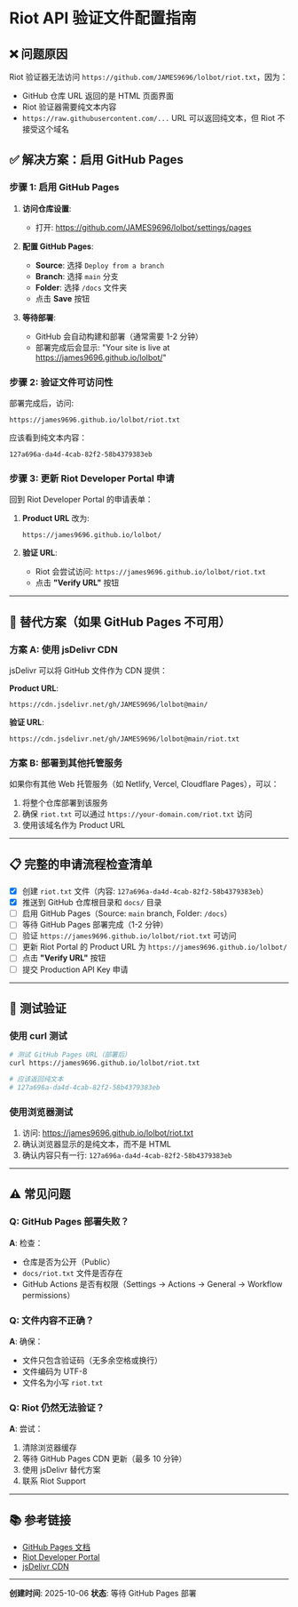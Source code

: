 # Riot API 验证文件配置指南

## ❌ 问题原因

Riot 验证器无法访问 `https://github.com/JAMES9696/lolbot/riot.txt`，因为：
- GitHub 仓库 URL 返回的是 HTML 页面界面
- Riot 验证器需要纯文本内容
- `https://raw.githubusercontent.com/...` URL 可以返回纯文本，但 Riot 不接受这个域名

## ✅ 解决方案：启用 GitHub Pages

### 步骤 1: 启用 GitHub Pages

1. **访问仓库设置**:
   - 打开: https://github.com/JAMES9696/lolbot/settings/pages

2. **配置 GitHub Pages**:
   - **Source**: 选择 `Deploy from a branch`
   - **Branch**: 选择 `main` 分支
   - **Folder**: 选择 `/docs` 文件夹
   - 点击 **Save** 按钮

3. **等待部署**:
   - GitHub 会自动构建和部署（通常需要 1-2 分钟）
   - 部署完成后会显示: "Your site is live at https://james9696.github.io/lolbot/"

### 步骤 2: 验证文件可访问性

部署完成后，访问:
```
https://james9696.github.io/lolbot/riot.txt
```

应该看到纯文本内容：
```
127a696a-da4d-4cab-82f2-58b4379383eb
```

### 步骤 3: 更新 Riot Developer Portal 申请

回到 Riot Developer Portal 的申请表单：

1. **Product URL** 改为:
   ```
   https://james9696.github.io/lolbot/
   ```

2. **验证 URL**:
   - Riot 会尝试访问: `https://james9696.github.io/lolbot/riot.txt`
   - 点击 **"Verify URL"** 按钮

---

## 🔄 替代方案（如果 GitHub Pages 不可用）

### 方案 A: 使用 jsDelivr CDN

jsDelivr 可以将 GitHub 文件作为 CDN 提供：

**Product URL**:
```
https://cdn.jsdelivr.net/gh/JAMES9696/lolbot@main/
```

**验证 URL**:
```
https://cdn.jsdelivr.net/gh/JAMES9696/lolbot@main/riot.txt
```

### 方案 B: 部署到其他托管服务

如果你有其他 Web 托管服务（如 Netlify, Vercel, Cloudflare Pages），可以：

1. 将整个仓库部署到该服务
2. 确保 `riot.txt` 可以通过 `https://your-domain.com/riot.txt` 访问
3. 使用该域名作为 Product URL

---

## 📋 完整的申请流程检查清单

- [x] 创建 `riot.txt` 文件（内容: `127a696a-da4d-4cab-82f2-58b4379383eb`）
- [x] 推送到 GitHub 仓库根目录和 `docs/` 目录
- [ ] 启用 GitHub Pages（Source: `main` branch, Folder: `/docs`）
- [ ] 等待 GitHub Pages 部署完成（1-2 分钟）
- [ ] 验证 `https://james9696.github.io/lolbot/riot.txt` 可访问
- [ ] 更新 Riot Portal 的 Product URL 为 `https://james9696.github.io/lolbot/`
- [ ] 点击 **"Verify URL"** 按钮
- [ ] 提交 Production API Key 申请

---

## 🧪 测试验证

### 使用 curl 测试

```bash
# 测试 GitHub Pages URL（部署后）
curl https://james9696.github.io/lolbot/riot.txt

# 应该返回纯文本
# 127a696a-da4d-4cab-82f2-58b4379383eb
```

### 使用浏览器测试

1. 访问: https://james9696.github.io/lolbot/riot.txt
2. 确认浏览器显示的是纯文本，而不是 HTML
3. 确认内容只有一行: `127a696a-da4d-4cab-82f2-58b4379383eb`

---

## ⚠️ 常见问题

### Q: GitHub Pages 部署失败？
**A**: 检查：
- 仓库是否为公开（Public）
- `docs/riot.txt` 文件是否存在
- GitHub Actions 是否有权限（Settings → Actions → General → Workflow permissions）

### Q: 文件内容不正确？
**A**: 确保：
- 文件只包含验证码（无多余空格或换行）
- 文件编码为 UTF-8
- 文件名为小写 `riot.txt`

### Q: Riot 仍然无法验证？
**A**: 尝试：
1. 清除浏览器缓存
2. 等待 GitHub Pages CDN 更新（最多 10 分钟）
3. 使用 jsDelivr 替代方案
4. 联系 Riot Support

---

## 📚 参考链接

- [GitHub Pages 文档](https://docs.github.com/en/pages)
- [Riot Developer Portal](https://developer.riotgames.com/)
- [jsDelivr CDN](https://www.jsdelivr.com/)

---

**创建时间**: 2025-10-06
**状态**: 等待 GitHub Pages 部署

